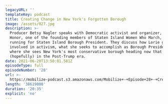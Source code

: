 ```yaml
---
legacyURL: ''
templateKey: podcast
title: Creating Change in New York's Forgotten Borough
image: /assets/027.jpg
description: >-
  Producer Betsy Nagler speaks with Democratic activist and organizer, Lorie
  Honor, one of the founding members of Staten Island Women Who March, who's now
  running for Staten Island Borough President. They discuss how Lorie got
  involved in activism, what she seeks to accomplish as Borough President, and
  where she sees New York's most conservative borough heading now that we are
  (hopefully) in the Post-Trump era.
date: 2021-06-20T13:50:01.581Z
episodeType: full
episodeNumber: '28'
url: >-
  https://mobilize-podcast.s3.amazonaws.com/Mobilize+-+Episode+28+-+Creating+Change+in+NYs+Forgotten+Borough.mp3
length: '38619000'
duration: '20:35'
explicit: 'no'
---
```


